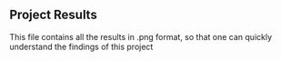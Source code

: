 ## Project Results

This file contains all the results in .png format, so that one can quickly understand the findings of this project
